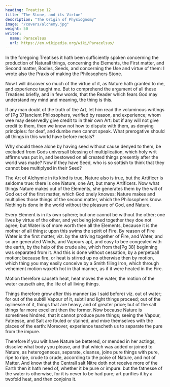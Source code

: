 ```yaml
---
heading: Treatise 12
title: "The Stone, and its Virtue"
description: "The Origin of Physiognomy"
image: "/covers/alchemy.jpg"
weight: 50
writer:
  name: Paracelsus
  url: https://en.wikipedia.org/wiki/Paracelsus/
---
```



In the foregoing Treatises it hath been sufficiently spoken concerning the production of Naturall things, concerning the Elements, the First matter, and Second matter, Bodies, Seeds, and concerning the Use and virtue of them: I wrote also the Praxis of making the Philosophers Stone. 

Now I will discover so much of the virtue of it, as Nature hath granted to me, and experience taught me. But to comprehend the argument of all these Treatises briefly, and in few words, that the Reader which fears God may understand my mind and meaning, the thing is this. 

If any man doubt of the truth of the Art, let him read the voluminous writings of [Pg 37]ancient Philosophers, verified by reason, and experience; whom wee may deservedly give credit to in their own Art: but if any will not give credit to them, then we know not how to dispute with them, as denying principles: for deaf, and dumbe men cannot speak. What prerogative should all things in this world have before metals? 

Why should these alone by having seed without cause denyed to them, be excluded from Gods universall blessing of multiplication, which holy writ affirms was put in, and bestowed on all created things presently after the world was made? Now if they have Seed, who is so sottish to think that they cannot bee multiplyed in their Seed? 

The Art of Alchymie in its kind is true, Nature also is true, but the Artificer is seldome true: there is one Nature, one Art, but many Artificers. Now what things Nature makes out of the Elements, she generates them by the will of God out of the first matter, which God onely knowes: Nature makes and multiplies those things of the second matter, which the Philosophers know. Nothing is done in the world without the pleasure of God, and Nature. 

Every Element is in its own sphere; but one cannot be without the other; one lives by virtue of the other, and yet being joined together they doe not agree; but Water is of more worth then all the Elements, because it is the mother of all things: upon this swims the spirit of Fire. By reason of Fire Water is the first matter, viz. by the striving together of Fire, and Water, and so are generated Winds, and Vapours apt, and easy to bee congealed with the earth, by the help of the crude aire, which from the[Pg 38] beginning was separated from it. And this is done without cessation, by a perpetuall motion; because fire, or heat is stirred up no otherwise then by motion, which thing you may easily conceive by a Smith filing Iron, which through vehement motion waxeth hot in that manner, as if it were heated in the Fire. 

Motion therefore causeth heat, heat moves the water, the motion of the water causeth aire, the life of all living things.

Things therefore grow after this manner (as I said before) viz. out of water; for out of the subtill Vapour of it, subtil and light things proceed; out of the oylinesse of it, things that are heavy, and of greater price; but of the salt things far more excellent then the former. Now because Nature is sometimes hindred, that it cannot produce pure things; seeing the Vapour, Fatnesse, and Salt are fouled or stained, and mixe themselves with the places of the earth: Moreover, experience teacheth us to separate the pure from the impure. 

Therefore if you wilt have Nature be bettered, or mended in her actings, dissolve what body you please, and that which was added or joined to Nature, as heterogeneous, separate, cleanse, joine pure things with pure, ripe to ripe, crude to crude, according to the poise of Nature, and not of Matter. And know that the Centrall salt Nitre doth not receive more of the Earth then it hath need of, whether it be pure or impure: but the fatnesse of the water is otherwise, for it is never to be had pure; art purifies it by a twofold heat, and then conjoins it.



